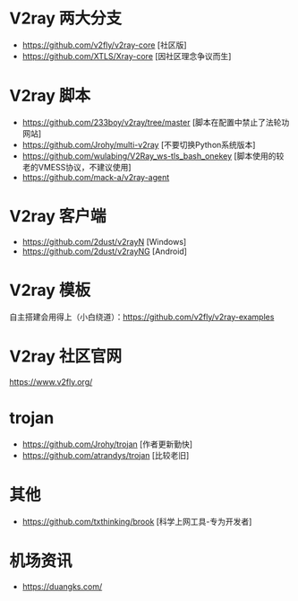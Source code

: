 # V2ray 两大分支
- https://github.com/v2fly/v2ray-core [社区版]
- https://github.com/XTLS/Xray-core [因社区理念争议而生]

# V2ray 脚本
- https://github.com/233boy/v2ray/tree/master [脚本在配置中禁止了法轮功网站]
- https://github.com/Jrohy/multi-v2ray [不要切换Python系统版本]
- https://github.com/wulabing/V2Ray_ws-tls_bash_onekey [脚本使用的较老的VMESS协议，不建议使用]
- https://github.com/mack-a/v2ray-agent

# V2ray 客户端
- https://github.com/2dust/v2rayN [Windows]
- https://github.com/2dust/v2rayNG [Android]

# V2ray 模板
自主搭建会用得上（小白绕道）：https://github.com/v2fly/v2ray-examples

# V2ray 社区官网
https://www.v2fly.org/

# trojan
- <https://github.com/Jrohy/trojan> [作者更新勤快]
- <https://github.com/atrandys/trojan> [比较老旧]


# 其他
- <https://github.com/txthinking/brook> [科学上网工具-专为开发者]

# 机场资讯
- <https://duangks.com/>
